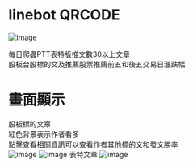 # linebot QRCODE
![image](https://user-images.githubusercontent.com/59109898/158395279-c3798304-69f5-45c4-b597-c5ae88757de4.png)

每日爬蟲PTT表特版推文數30以上文章  
股板台股標的文及推薦股票推薦前五和後五交易日漲跌幅  
# 畫面顯示
股板標的文章   
紅色背景表示作者看多  
點擊查看相關資訊可以查看作者其他標的文和發文勝率  
![image](https://user-images.githubusercontent.com/59109898/158407727-b3ad77c1-efa1-4591-bd58-6b77e7a451e2.png)
![image](https://user-images.githubusercontent.com/59109898/158407312-c6c871a4-c586-46f5-afcb-5ba9ec0e617d.png)
表特文章
![image](https://user-images.githubusercontent.com/59109898/158408634-930e8d84-1495-414c-a38f-59b20a3780a1.png)



